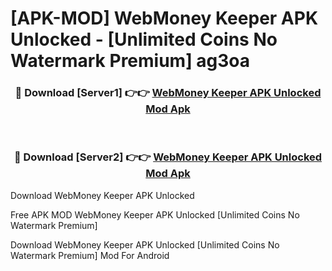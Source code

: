 # [APK-MOD] WebMoney Keeper APK Unlocked - [Unlimited Coins No Watermark Premium] ag3oa



<div align="center">
<h3>🔴 Download [Server1] 👉👉 <a href="https://momento.my/?title=WebMoney_Keeper_APK_Unlocked">WebMoney Keeper APK Unlocked Mod Apk</a></h3><br>

<h3>🔴 Download [Server2] 👉👉 <a href="https://momento.my/?title=WebMoney_Keeper_APK_Unlocked">WebMoney Keeper APK Unlocked Mod Apk</a></h3>
</div>



Download WebMoney Keeper APK Unlocked 

Free APK MOD WebMoney Keeper APK Unlocked [Unlimited Coins No Watermark Premium]

Download WebMoney Keeper APK Unlocked [Unlimited Coins No Watermark Premium] Mod For Android
